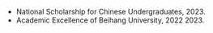 - National Scholarship for Chinese Undergraduates, 2023.
- Academic Excellence of Beihang University, 2022 2023.


